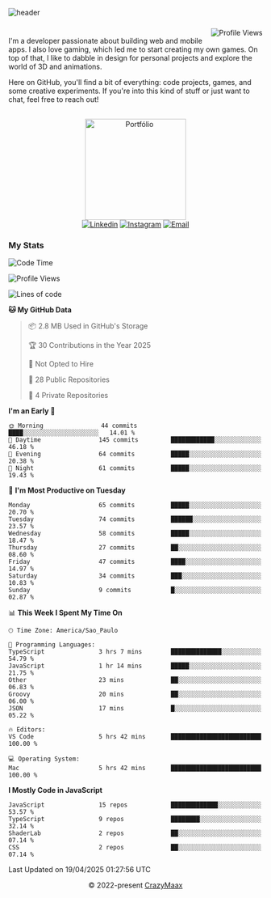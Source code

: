 ![header](https://github.com/user-attachments/assets/b00bb293-d5d2-40e2-b030-18682d9611b7)
###
<img align="right" src="https://komarev.com/ghpvc/?username=crazymaax&color=AE82CE&label=Profile+views" alt="Profile Views">

#
<div align="left">
I'm a developer passionate about building web and mobile apps. I also love gaming, which led me to start creating my own games. On top of that, I like to dabble in design for personal projects and explore the world of 3D and animations.

Here on GitHub, you'll find a bit of everything: code projects, games, and some creative experiments. If you're into this kind of stuff or just want to chat, feel free to reach out!

</div>

##

<div align="center">
  <a href="https://portfolio-max-crazymaax.vercel.app/" target="_blank"><img
      height="200em"
      src="https://github.com/user-attachments/assets/12cd41c7-5753-421f-b3d3-1623c48de6d4"
      target="_blank" alt="Portfólio"></a>
  <div align="center">
    <a href="https://www.linkedin.com/in/maxmilan/" target="_blank"><img
        src="https://img.shields.io/badge/LinkedIn-0077B5?style=for-the-badge&logo=linkedin&logoColor=white"
        target="_blank" alt="Linkedin"></a>
    <a href="https://www.instagram.com/crazy_maax/" target="_blank"><img
        src="https://img.shields.io/badge/Instagram-E4405F?style=for-the-badge&logo=instagram&logoColor=white"
        target="_blank" alt="Instagram"></a>
    <a href="mailto:oliveira.maxmilan@gmail.com" target="_blank"><img
        src="https://img.shields.io/badge/Gmail-D14836?style=for-the-badge&logo=gmail&logoColor=white"
        target="_blank" alt="Email"></a>
  </div>
</div>

### My Stats
<!--START_SECTION:waka-->
![Code Time](http://img.shields.io/badge/Code%20Time-1%2C895%20hrs%201%20min-blue)

![Profile Views](http://img.shields.io/badge/Profile%20Views-18-blue)

![Lines of code](https://img.shields.io/badge/From%20Hello%20World%20I%27ve%20Written-145.1%20thousand%20lines%20of%20code-blue)

**🐱 My GitHub Data** 

> 📦 2.8 MB Used in GitHub's Storage 
 > 
> 🏆 30 Contributions in the Year 2025
 > 
> 🚫 Not Opted to Hire
 > 
> 📜 28 Public Repositories 
 > 
> 🔑 4 Private Repositories 
 > 
**I'm an Early 🐤** 

```text
🌞 Morning                44 commits          ████░░░░░░░░░░░░░░░░░░░░░   14.01 % 
🌆 Daytime                145 commits         ████████████░░░░░░░░░░░░░   46.18 % 
🌃 Evening                64 commits          █████░░░░░░░░░░░░░░░░░░░░   20.38 % 
🌙 Night                  61 commits          █████░░░░░░░░░░░░░░░░░░░░   19.43 % 
```
📅 **I'm Most Productive on Tuesday** 

```text
Monday                   65 commits          █████░░░░░░░░░░░░░░░░░░░░   20.70 % 
Tuesday                  74 commits          ██████░░░░░░░░░░░░░░░░░░░   23.57 % 
Wednesday                58 commits          █████░░░░░░░░░░░░░░░░░░░░   18.47 % 
Thursday                 27 commits          ██░░░░░░░░░░░░░░░░░░░░░░░   08.60 % 
Friday                   47 commits          ████░░░░░░░░░░░░░░░░░░░░░   14.97 % 
Saturday                 34 commits          ███░░░░░░░░░░░░░░░░░░░░░░   10.83 % 
Sunday                   9 commits           █░░░░░░░░░░░░░░░░░░░░░░░░   02.87 % 
```


📊 **This Week I Spent My Time On** 

```text
🕑︎ Time Zone: America/Sao_Paulo

💬 Programming Languages: 
TypeScript               3 hrs 7 mins        ██████████████░░░░░░░░░░░   54.79 % 
JavaScript               1 hr 14 mins        █████░░░░░░░░░░░░░░░░░░░░   21.75 % 
Other                    23 mins             ██░░░░░░░░░░░░░░░░░░░░░░░   06.83 % 
Groovy                   20 mins             ██░░░░░░░░░░░░░░░░░░░░░░░   06.00 % 
JSON                     17 mins             █░░░░░░░░░░░░░░░░░░░░░░░░   05.22 % 

🔥 Editors: 
VS Code                  5 hrs 42 mins       █████████████████████████   100.00 % 

💻 Operating System: 
Mac                      5 hrs 42 mins       █████████████████████████   100.00 % 
```

**I Mostly Code in JavaScript** 

```text
JavaScript               15 repos            █████████████░░░░░░░░░░░░   53.57 % 
TypeScript               9 repos             ████████░░░░░░░░░░░░░░░░░   32.14 % 
ShaderLab                2 repos             ██░░░░░░░░░░░░░░░░░░░░░░░   07.14 % 
CSS                      2 repos             ██░░░░░░░░░░░░░░░░░░░░░░░   07.14 % 
```




 Last Updated on 19/04/2025 01:27:56 UTC
<!--END_SECTION:waka-->

<p align="center">&copy; 2022-present <a href="https://github.com/crazymaax404/" target="_blank">CrazyMaax</a>
